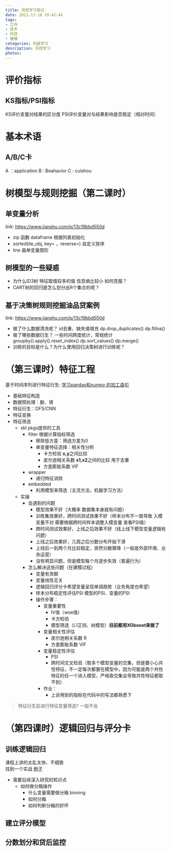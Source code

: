 ```yaml
---
title: 风控学习笔记
date: 2021-11-18 19:42:44
tags:
- 工作
- 技术
- 风控
- 建模
categories: 机器学习
description: 风控学习
photos:
---
```

# 评价指标

## KS指标/PSI指标
KS评价变量对结果的区分度 
PSI评价变量对与结果影响是否稳定（相对时间）

# 基本术语

## A/B/C卡
A ：application
B : Beahavior
C : cuishou

# 树模型与规则挖掘（第二课时）

## 单变量分析
link: https://www.jianshu.com/p/13c19bbd550d
* zip 函数 dataframe 根据列表初始化
* sorted(ite_obj, key= ，reverse=) 自定义排序
* line 画单变量图形

## 树模型的一些疑惑
* 为什么ID3树 特征取值较多的值 信息熵比较小 如何克服？
* CART树的回归是怎么划分出R个集合的呢？
 
## 基于决策树规则挖掘油品贷案例
link: https://www.jianshu.com/p/13c19bbd550d 

* 做了什么数据清洗呢？ id去重、缺失值填充 dp.drop_duplicates() dp.fillna()
* 做了哪些数据衍生？ 一些时间跨度统计、常规统计 groupby().apply().reset_index() dp.sort_values() dp.merge()
* 训练的目标是什么？为什么使用回归决策树进行训练呢？

# （第三课时）特征工程

基于时间序列进行特征衍生: [学习pandas和numpy 的加工语句](https://www.pypandas.cn/docs/getting_started/10min.html)

* 基础特征构造
* 数据预处理：删、填
* 特征衍生：DFS/CNN
* 特征变换
* 特征筛选
  * skl pkgs提供的工具
    * filter 根据计算指标筛选
      * 移除低方差：筛选方差为0
      * 单变量特征选择：相关性分析
        * 卡方检验 **x,y**之间比较
        * 皮尔逊相关系数 **x1,x2**之间的比较 用于去重
        * 方差膨胀系数 VIF
    * wrapper
      * 递归特征消除
    * embedded
      * 利用模型来筛选（主流方法，机器学习方法）
  * 实操
    * 会遇到的问题
      * 模型效果不好（大概率 数据集本身就有问题）
      * 训练集效果好，跨时间测试效果不好（样本分布不一致导致 入模变量不对 需要根据跨时间样本调整入模变量 查看PSI值）
      * 跨时间测试效果好，上线之后效果不好（线上线下模型变量逻辑有问题）
      * 上线之后效果好，几周之后分数分布开始下滑
      * 上线后一到两个月比较稳定，突然分数骤降（一般是外部环境、业务运营）
      * 没有明显问题，但是模型每个月逐步失效（普遍行为）
    * 怎么解决这些问题（在建模过程）
      * 变量有贡献
      * 变量线性无关
      * 逻辑回归评分卡希望变量呈现单调趋势（业务角度也希望）
      * 样本分布稳定性评估PSI 模型的PSI、变量的PSI
      * 操作步骤：
        * 变量重要性
          * IV值（woe值）
          * 卡方检验
          * 模型筛选（L1正则、树模型）**目前都用XGboost来做了**
        * 变量相关性评估
          * 皮尔逊相关系数 R
          * 方差膨胀系数 VIF
        * 变量稳定性评估 
          * PSI
          * 跨时间交叉检验（取多个模型变量的交集，但是要小心共性特征，不一定每次都要在模型中，因为可能是两个共性特征的任一个进入模型，严格取交集会导致共性特征都取不到）
        * 作业：
          * 上诉用到的指标在代码中的写法都熟悉下

> 特征衍生前进行特征变量筛选? 一般不会

# （第四课时）逻辑回归与评分卡
## 训练逻辑回归
课程上讲的太乱太快、不细致  
找到一个实战 [例子](https://zhuanlan.zhihu.com/p/148102950)


* 需要后续深入研究的知识点
  * 如何做分箱操作
    * 什么变量需要做分箱 binning
    * 如何分箱
    * 如何判断分箱的好坏


## 建立评分模型

## 分数划分和贷后监控
